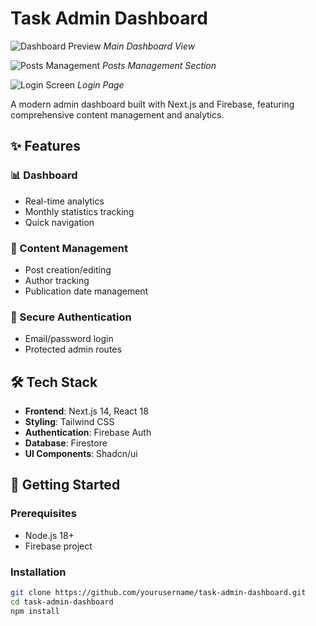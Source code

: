 # Task Admin Dashboard

![Dashboard Preview](./public/images/dashboard-preview.png) 
*Main Dashboard View*

![Posts Management](./public/images/posts-management.png) 
*Posts Management Section*

![Login Screen](./public/images/login-screen.png) 
*Login Page*

A modern admin dashboard built with Next.js and Firebase, featuring comprehensive content management and analytics.

## ✨ Features

### 📊 Dashboard
- Real-time analytics
- Monthly statistics tracking
- Quick navigation

### 📝 Content Management
- Post creation/editing
- Author tracking
- Publication date management

### 🔐 Secure Authentication
- Email/password login
- Protected admin routes
## 🛠️ Tech Stack

- **Frontend**: Next.js 14, React 18
- **Styling**: Tailwind CSS
- **Authentication**: Firebase Auth
- **Database**: Firestore
- **UI Components**: Shadcn/ui

## 🚀 Getting Started

### Prerequisites
- Node.js 18+
- Firebase project

### Installation
```bash
git clone https://github.com/yourusername/task-admin-dashboard.git
cd task-admin-dashboard
npm install
